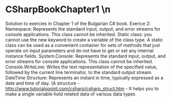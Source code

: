 # CSharpBookChapter1 \n
Solution to exercies in Chapter 1 of the Bulgarian C# book.
Exerice 2: 
Namespace: Represents the standard input, output, and error streams for console applications. This class cannot be inherited.
Static class: you cannot use the new keyword to create a variable of the class type. A static class can be used as a convenient container for sets of methods that just operate on input parameters and do not have to get or set any internal instance fields.
System.Console: Represents the standard input, output, and error streams for console applications. This class cannot be inherited.
Console.WriteLine: Writes the text representation of the specified value, followed by the current line terminator, to the standard output stream.
DateTime Structure: Represents an instant in time, typically expressed as a date and time of day.
(A structure - http://www.tutorialspoint.com/csharp/csharp_struct.htm - It helps you to make a single variable hold related data of various data types
